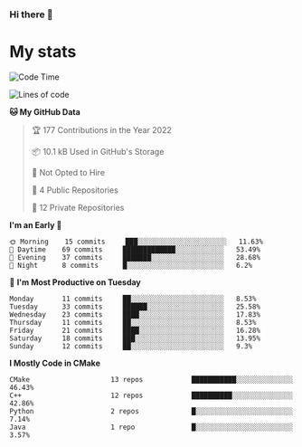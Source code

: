 ### Hi there 👋

# My stats

<!--START_SECTION:waka-->
![Code Time](http://img.shields.io/badge/Code%20Time-103%20hrs%2026%20mins-blue)

![Lines of code](https://img.shields.io/badge/From%20Hello%20World%20I%27ve%20Written-62%20Thousand%20lines%20of%20code-blue)

**🐱 My GitHub Data** 

> 🏆 177 Contributions in the Year 2022
 > 
> 📦 10.1 kB Used in GitHub's Storage 
 > 
> 🚫 Not Opted to Hire
 > 
> 📜 4 Public Repositories 
 > 
> 🔑 12 Private Repositories  
 > 
**I'm an Early 🐤** 

```text
🌞 Morning    15 commits     ███░░░░░░░░░░░░░░░░░░░░░░   11.63% 
🌆 Daytime    69 commits     █████████████░░░░░░░░░░░░   53.49% 
🌃 Evening    37 commits     ███████░░░░░░░░░░░░░░░░░░   28.68% 
🌙 Night      8 commits      █░░░░░░░░░░░░░░░░░░░░░░░░   6.2%

```
📅 **I'm Most Productive on Tuesday** 

```text
Monday       11 commits     ██░░░░░░░░░░░░░░░░░░░░░░░   8.53% 
Tuesday      33 commits     ██████░░░░░░░░░░░░░░░░░░░   25.58% 
Wednesday    23 commits     ████░░░░░░░░░░░░░░░░░░░░░   17.83% 
Thursday     11 commits     ██░░░░░░░░░░░░░░░░░░░░░░░   8.53% 
Friday       21 commits     ████░░░░░░░░░░░░░░░░░░░░░   16.28% 
Saturday     18 commits     ███░░░░░░░░░░░░░░░░░░░░░░   13.95% 
Sunday       12 commits     ██░░░░░░░░░░░░░░░░░░░░░░░   9.3%

```


**I Mostly Code in CMake** 

```text
CMake                    13 repos            ███████████░░░░░░░░░░░░░░   46.43% 
C++                      12 repos            ██████████░░░░░░░░░░░░░░░   42.86% 
Python                   2 repos             █░░░░░░░░░░░░░░░░░░░░░░░░   7.14% 
Java                     1 repo              █░░░░░░░░░░░░░░░░░░░░░░░░   3.57%

```



<!--END_SECTION:waka-->
